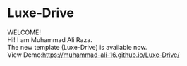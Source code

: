 # Luxe-Drive
WELCOME!<br/>
Hi! I am Muhammad Ali Raza.<br/>
The new template (Luxe-Drive) is available now.<br/>
View Demo:https://muhammad-ali-16.github.io/Luxe-Drive/
